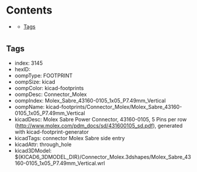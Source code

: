 



Contents
========

* [](#)
	* [Tags](#tags)

# 

## Tags

- index: 3145
- hexID: 
- oompType: FOOTPRINT
- oompSize: kicad
- oompColor: kicad-footprints
- oompDesc: Connector_Molex
- oompIndex: Molex_Sabre_43160-0105_1x05_P7.49mm_Vertical
- oompName: kicad-footprints/Connector_Molex/Molex_Sabre_43160-0105_1x05_P7.49mm_Vertical
- kicadDesc: Molex Sabre Power Connector, 43160-0105, 5 Pins per row (http://www.molex.com/pdm_docs/sd/431600105_sd.pdf), generated with kicad-footprint-generator
- kicadTags: connector Molex Sabre side entry
- kicadAttr: through_hole
- kicad3DModel: ${KICAD6_3DMODEL_DIR}/Connector_Molex.3dshapes/Molex_Sabre_43160-0105_1x05_P7.49mm_Vertical.wrl
